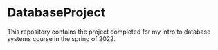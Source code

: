 # DatabaseProject

This repository contains the project completed for my intro to database systems course in the spring of 2022.
